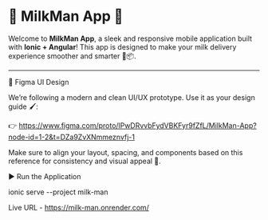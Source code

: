 # 🥛 MilkMan App 🚀

Welcome to **MilkMan App**, a sleek and responsive mobile application built with **Ionic + Angular**! This app is designed to make your milk delivery experience smoother and smarter 🐄📦.

---

🎨 Figma UI Design

We’re following a modern and clean UI/UX prototype. Use it as your design guide 🖌️:

👉 https://www.figma.com/proto/lPwDRvvbFydVBKFyr9fZfL/MilkMan-App?node-id=1-2&t=DZa9ZvXNmmeznvfj-1

Make sure to align your layout, spacing, and components based on this reference for consistency and visual appeal 🎯.

▶️ Run the Application

ionic serve --project milk-man

Live URL - https://milk-man.onrender.com/
